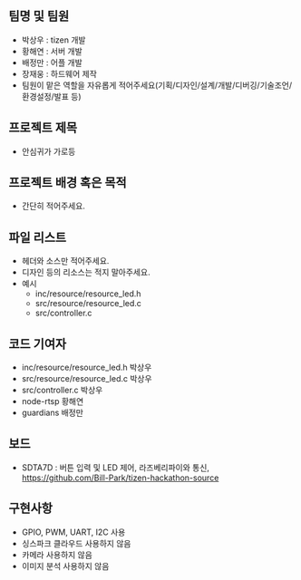 
## 팀명 및 팀원
* 박상우 : tizen 개발
* 황해연 : 서버 개발
* 배정만 : 어플 개발
* 장재웅 : 하드웨어 제작
* 팀원이 맡은 역할을 자유롭게 적어주세요(기획/디자인/설계/개발/디버깅/기술조언/환경설정/발표 등)

## 프로젝트 제목
* 안심귀가 가로등

## 프로젝트 배경 혹은 목적
* 간단히 적어주세요.

## 파일 리스트
* 헤더와 소스만 적어주세요.
* 디자인 등의 리소스는 적지 말아주세요.
* 예시
  * inc/resource/resource_led.h
  * src/resource/resource_led.c
  * src/controller.c
  
## 코드 기여자
* inc/resource/resource_led.h 박상우
* src/resource/resource_led.c 박상우
* src/controller.c 박상우
* node-rtsp 황해연
* guardians 배정만

## 보드
* SDTA7D : 버튼 입력 및 LED 제어, 라즈베리파이와 통신, https://github.com/Bill-Park/tizen-hackathon-source

## 구현사항
* GPIO, PWM, UART, I2C 사용
* 싱스파크 클라우드 사용하지 않음
* 카메라 사용하지 않음
* 이미지 분석 사용하지 않음
